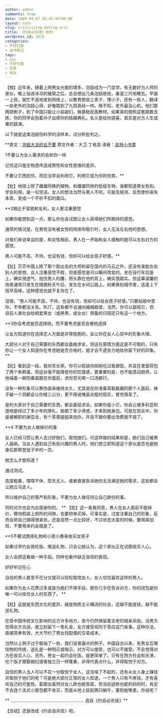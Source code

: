 ```yaml
---
author: admin
comments: true
date: 2009-04-07 20:45:49+00:00
layout: note
slug: criticizing-dating-arts
title: 《约会必杀技》批判
wordpress_id: 2018
categories:
- 不好归类
- 读书笔记
tags:
- sex
- 不好归类
- 恋爱
- 男女
---
```


【按】近年来，随着上网男女光棍的增多，泡妞成为一门显学。有无数好为人师的家伙，晚上钻进冰凉的被窝之后，总会想出几条泡妞绝技，垂涎三尺地睡去。早晨一上班，就忙不迭地发到网络上，以教育那些三青子、愣小子。还有一些人，翻译一些老外的泡妞心得，好像取到了九阴真经一样。殊不知，老外最没心机，他们那两把刷子，到了中国只能让小姑娘们，做基础反面教材。如果真的按照这套路数去练，你的同学会抱着孙子出席你的结婚典礼，名义是给你道喜，其实是对方人生成果的路演。

以下就是这类泡妞伪科学的活样本，试分析批判之。

**原文：[泡妞大法的五不要](http://www.yeeyan.com/articles/view/67616/36093)
原文作者：大卫.丁格洛
译者：[吉林小书童](http://www.yeeyan.com/space/show/67616)

1不要认为女人需求的会和你一样

记住这只是生物遗传造成男性和女性思维的差异。

不要让它困扰你，而应当学会利用它，利用它成为你的优势。**

【批】地球上除了雌雄同株的植物，和雌雄同体的低级生物，谁都知道男女有别。学会利用，是一句空话。女人的想法当然与男人不同，可是去揣测，反而使你丧失本真，变成一个不折不扣的面瓜。

**2相比于容貌和名利，女人更注重感觉

如果你能想到这一点，那么你也会试图让女人获得她们所期待的感觉。

通常的情况是，在男性没有被女性的肉体所吸引时，女人无法左右他的思想。

对我们来说幸运的是，和女性相反。男人在一开始和女人接触时就可以左右对方的感觉。

男人可能不高，不帅，也没有钱，但却可以给女孩子好感。**

【批】茫茫中国上除了那个跑出去的大师和留在国内的马云之外，还没有谁能左右别人的思想。女人注重感觉不假，但是感觉是可以瞬间改变的。坐在自行车后座上，确实很透气，抱住男人的腰，把头靠在他的背上，确实很踏实。但这幕温馨的场景通常只发生在晴朗秋天午后，发生在乡间公路上。如果换到城市里，适逢上下班早高峰，这种感觉也就不复存在了。

没错，“男人可能不高，不帅，也没有钱，但却可以给女孩子好感。”只要姑娘中意你，不举都没关系。BUT，这些都不会通向婚姻殿堂，当然，你可以鄙视它，但目前人类社会给相爱男女（或男男，或女女）预备的归宿还只有这一个地方。

**3你会考虑是否选择他，而不要考虑是否会被他选择

让女方知道你在选择恋人方面是非常挑剔的，会让你在女人心目中的形象大增。

大部分人对于自己需要的东西都会委曲求全，但这在感情方面这是不可取的，只有你让一个女人知道你在考虑她是否合格时，她才会不遗余力地给你留下好的印象。**

【批】看到这一段，我仰天长笑。你可以假装你刚刚吃过鱼翅饭，并且在里面荷包了两个朱鹮蛋，但这丝毫不能降低你的饥饿感，更重要的是，也不能感动厨师，让他端着一碗阳春面跪在你面前，求你赏光喝一口汤都行。

没有一种形象可以靠伪装来维持太久，尤其是在你准备耳鬓厮磨的那个人面前，袜子破一个洞都会让你矮三公分，更不用说掩盖光棍的现实，冒充情圣了。

是的大家对于自己需要的东西，都会委屈求全。如果你是小贝，你会让维多利亚知道他是经过了多少年的挣扎，抵御了多少诱惑，才来到她身边。可是在现实中，你是被解职的谢亚龙，有个芙蓉姐姐来找你，并且不跟你要出场费就不错了。

**4 不要为女人做掉价的事

女人已经习惯让男人去讨好她们，取悦她们。可这样做的结果却是，她们自己被男人逼疯。当女人遇到自己有些兴趣的男人时，他们想立即知道这个家伙是否也是她身后那帮登徒子中的一员。

她怎么才能知道？

通过测试。

态度粗暴，喋喋不休、怨天尤人、或者直接告诉她你无法满足她的需求，这些都会让她立马走人。

所以维护自己的尊严和形象，不要为女人做任何让自己跌份的事。

同时对方也会为此感谢你的。
**
【批】这一条我同意，男人在女人面前不能掉价，哪怕假装上厕所的间隙，也要把单买掉。可事实是，过度注重自己的形象，反而会把自己搞得很紧张。还是自然一点比较好，不过状态太差的时候，要用来加班，不要用来约会就是了。

**5不要试图用礼物和小恩小惠来收买女孩子

如果过早约女孩吃饭、赠送礼物，只会让她认为，这个家伙正在试图收买人心。

女人会把这看做一种手段。同样也看作缺乏自信的表现。

好好牢记在心

自信的男人甚至不花分文就可以轻松取悦女人，女人恰恰喜欢这样的男人。

如果你为女人花费过多或是为她们不择手段，那你几乎在告诉对方，你的钱包是你唯一可以拴住女人的东西了。   **

【批】这就是东西文化的差异，越是物质主义横流的社会，还越不能提钱，越不能送礼物。

在受中国传统文化影响的北方许多地方，至今仍然保留着古老的相亲风俗。当男方觉得女方合适，就立刻留下一笔礼金，女方接受视同于答应这门亲事。这种办法，直接简单有效，大大节约了男女找配偶的交易成本。

当然以上例子过于极端了一些，我们说普遍点的例子。中国自古以来，有男女互赠信物的传统，送礼是一种明示或暗示，对方可以接受，也可以不接受。不会觉得对方在收买人心。另外，男女一起约会吃饭，就更简单了。只有在西方社会和天津，吃个饭才跟娶媳妇或者独立日一样隆重，非得代表点什么，非得取悦于对方。

自信的男人当人可以不花一分取悦于女人，这没啥了不起的，还有从女人身上赚钱并取悦于他们的呢？可是绝大部分正常的女人知道，一个男人只有不疼钱，才有喜欢自己的可能性。葛朗台虽然对女儿欧也妮吝啬，但当初追欧也妮的妈妈时，肯定不会连个法式小面包都不肯买，而是从地上捉起两只蜗牛，塞到她嘴里。你说呢？

**                                          ............................................................ 选自《约会必杀技》**

【总结】还是改成《约会自杀技》吧。

